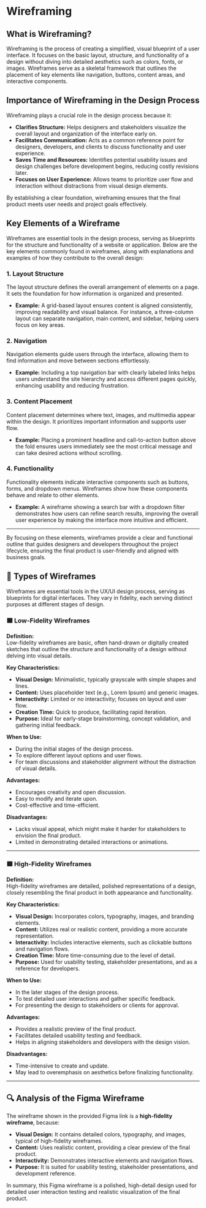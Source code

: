 # Wireframing

## What is Wireframing?

Wireframing is the process of creating a simplified, visual blueprint of a user interface. It focuses on the basic layout, structure, and functionality of a design without diving into detailed aesthetics such as colors, fonts, or images. Wireframes serve as a skeletal framework that outlines the placement of key elements like navigation, buttons, content areas, and interactive components.

## Importance of Wireframing in the Design Process

Wireframing plays a crucial role in the design process because it:

- **Clarifies Structure:** Helps designers and stakeholders visualize the overall layout and organization of the interface early on.
- **Facilitates Communication:** Acts as a common reference point for designers, developers, and clients to discuss functionality and user experience.
- **Saves Time and Resources:** Identifies potential usability issues and design challenges before development begins, reducing costly revisions later.
- **Focuses on User Experience:** Allows teams to prioritize user flow and interaction without distractions from visual design elements.

By establishing a clear foundation, wireframing ensures that the final product meets user needs and project goals effectively.

## Key Elements of a Wireframe

Wireframes are essential tools in the design process, serving as blueprints for the structure and functionality of a website or application. Below are the key elements commonly found in wireframes, along with explanations and examples of how they contribute to the overall design:

### 1. Layout Structure
The layout structure defines the overall arrangement of elements on a page. It sets the foundation for how information is organized and presented.

- **Example:** A grid-based layout ensures content is aligned consistently, improving readability and visual balance. For instance, a three-column layout can separate navigation, main content, and sidebar, helping users focus on key areas.

### 2. Navigation
Navigation elements guide users through the interface, allowing them to find information and move between sections effortlessly.

- **Example:** Including a top navigation bar with clearly labeled links helps users understand the site hierarchy and access different pages quickly, enhancing usability and reducing frustration.

### 3. Content Placement
Content placement determines where text, images, and multimedia appear within the design. It prioritizes important information and supports user flow.

- **Example:** Placing a prominent headline and call-to-action button above the fold ensures users immediately see the most critical message and can take desired actions without scrolling.

### 4. Functionality
Functionality elements indicate interactive components such as buttons, forms, and dropdown menus. Wireframes show how these components behave and relate to other elements.

- **Example:** A wireframe showing a search bar with a dropdown filter demonstrates how users can refine search results, improving the overall user experience by making the interface more intuitive and efficient.

---

By focusing on these elements, wireframes provide a clear and functional outline that guides designers and developers throughout the project lifecycle, ensuring the final product is user-friendly and aligned with business goals.

## 📐 Types of Wireframes

Wireframes are essential tools in the UX/UI design process, serving as blueprints for digital interfaces. They vary in fidelity, each serving distinct purposes at different stages of design.

### 🟦 Low-Fidelity Wireframes

**Definition:**  
Low-fidelity wireframes are basic, often hand-drawn or digitally created sketches that outline the structure and functionality of a design without delving into visual details.

**Key Characteristics:**
- **Visual Design:** Minimalistic, typically grayscale with simple shapes and lines.
- **Content:** Uses placeholder text (e.g., Lorem Ipsum) and generic images.
- **Interactivity:** Limited or no interactivity; focuses on layout and user flow.
- **Creation Time:** Quick to produce, facilitating rapid iteration.
- **Purpose:** Ideal for early-stage brainstorming, concept validation, and gathering initial feedback.

**When to Use:**
- During the initial stages of the design process.
- To explore different layout options and user flows.
- For team discussions and stakeholder alignment without the distraction of visual details.

**Advantages:**
- Encourages creativity and open discussion.
- Easy to modify and iterate upon.
- Cost-effective and time-efficient.

**Disadvantages:**
- Lacks visual appeal, which might make it harder for stakeholders to envision the final product.
- Limited in demonstrating detailed interactions or animations.

---

### 🟩 High-Fidelity Wireframes

**Definition:**  
High-fidelity wireframes are detailed, polished representations of a design, closely resembling the final product in both appearance and functionality.

**Key Characteristics:**
- **Visual Design:** Incorporates colors, typography, images, and branding elements.
- **Content:** Utilizes real or realistic content, providing a more accurate representation.
- **Interactivity:** Includes interactive elements, such as clickable buttons and navigation flows.
- **Creation Time:** More time-consuming due to the level of detail.
- **Purpose:** Used for usability testing, stakeholder presentations, and as a reference for developers.

**When to Use:**
- In the later stages of the design process.
- To test detailed user interactions and gather specific feedback.
- For presenting the design to stakeholders or clients for approval.

**Advantages:**
- Provides a realistic preview of the final product.
- Facilitates detailed usability testing and feedback.
- Helps in aligning stakeholders and developers with the design vision.

**Disadvantages:**
- Time-intensive to create and update.
- May lead to overemphasis on aesthetics before finalizing functionality.

---

## 🔍 Analysis of the Figma Wireframe

The wireframe shown in the provided Figma link is a **high-fidelity wireframe**, because:

- **Visual Design:** It contains detailed colors, typography, and images, typical of high-fidelity wireframes.
- **Content:** Uses realistic content, providing a clear preview of the final product.
- **Interactivity:** Demonstrates interactive elements and navigation flows.
- **Purpose:** It is suited for usability testing, stakeholder presentations, and development reference.

In summary, this Figma wireframe is a polished, high-detail design used for detailed user interaction testing and realistic visualization of the final product.

